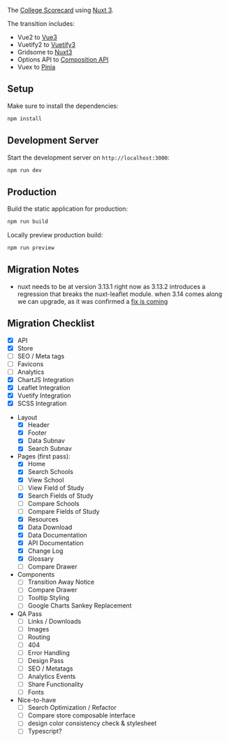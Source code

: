 The [College Scorecard](https://github.com/rti-international/scorecard-website) using [Nuxt 3](https://nuxt.com/docs/getting-started/introduction).

The transition includes:
+ Vue2 to [Vue3](https://vuejs.org/)
+ Vuetify2 to [Vuetify3](https://vuetifyjs.com/en/introduction/why-vuetify/#what-is-vuetify3f)
+ Gridsome to [Nuxt3](https://nuxt.com/)
+ Options API to [Composition API](https://vuejs.org/guide/extras/composition-api-faq.html#why-composition-api)
+ Vuex to [Pinia](https://pinia.vuejs.org/)

## Setup
Make sure to install the dependencies:
```bash
npm install
```

## Development Server
Start the development server on `http://localhost:3000`:

```bash
npm run dev
```

## Production

Build the static application for production:
```bash
npm run build
```

Locally preview production build:
```bash
npm run preview
```

## Migration Notes

- nuxt needs to be at version 3.13.1 right now as 3.13.2 introduces a regression that breaks the nuxt-leaflet module. when 3.14 comes along we can upgrade, as it was confirmed a [fix is coming](https://github.com/nuxt-modules/leaflet/issues/80#issuecomment-2376746166)

## Migration Checklist

- [x] API
- [x] Store
- [ ] SEO / Meta tags
- [ ] Favicons
- [ ] Analytics
- [x] ChartJS Integration
- [x] Leaflet Integration
- [x] Vuetify Integration
- [x] SCSS Integration

- Layout
  - [x] Header
  - [x] Footer
  - [x] Data Subnav
  - [x] Search Subnav

- Pages (first pass):
  - [x] Home
  - [x] Search Schools
  - [x] View School
  - [ ] View Field of Study
  - [x] Search Fields of Study
  - [ ] Compare Schools
  - [ ] Compare Fields of Study
  - [x] Resources
  - [x] Data Download
  - [x] Data Documentation
  - [x] API Documentation
  - [x] Change Log
  - [x] Glossary
  - [ ] Compare Drawer

- Components
  - [ ] Transition Away Notice
  - [ ] Compare Drawer
  - [ ] Tooltip Styling
  - [ ] Google Charts Sankey Replacement
  
- QA Pass
  - [ ] Links / Downloads
  - [ ] Images
  - [ ] Routing
  - [ ] 404
  - [ ] Error Handling
  - [ ] Design Pass
  - [ ] SEO / Metatags
  - [ ] Analytics Events
  - [ ] Share Functionality
  - [ ] Fonts

- Nice-to-have
  - [ ] Search Optimization / Refactor
  - [ ] Compare store composable interface
  - [ ] design color consistency check & stylesheet
  - [ ] Typescript?
